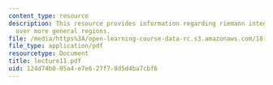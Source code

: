 ```yaml
---
content_type: resource
description: This resource provides information regarding riemann integral and integration
  over more general regions.
file: /media/https%3A/open-learning-course-data-rc.s3.amazonaws.com/18-101-analysis-ii-fall-2005/124d74b005a4e7e627f78d5d4ba7cbf6_lecture11.pdf
file_type: application/pdf
resourcetype: Document
title: lecture11.pdf
uid: 124d74b0-05a4-e7e6-27f7-8d5d4ba7cbf6
---
```

